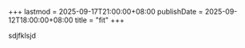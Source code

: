 +++
lastmod = 2025-09-17T21:00:00+08:00
publishDate = 2025-09-12T18:00:00+08:00
title = "fit"
+++

sdjfklsjd
